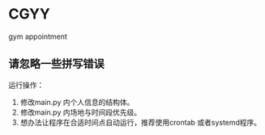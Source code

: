 # CGYY
gym appointment
## 请忽略一些拼写错误
运行操作：
1. 修改main.py 内个人信息的结构体。
2. 修改main.py 内场地与时间段优先级。
3. 想办法让程序在合适时间点自动运行，推荐使用crontab 或者systemd程序。
